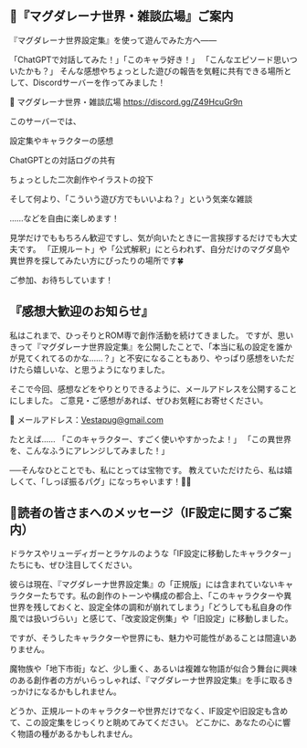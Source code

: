 ## 📨『マグダレーナ世界・雑談広場』ご案内
『マグダレーナ世界設定集』を使って遊んでみた方へ――

「ChatGPTで対話してみた！」「このキャラ好き！」
「こんなエピソード思いついたかも？」
そんな感想やちょっとした遊びの報告を気軽に共有できる場所として、Discordサーバーを作ってみました！

🌸 マグダレーナ世界・雑談広場
https://discord.gg/Z49HcuGr9n

このサーバーでは、

設定集やキャラクターの感想

ChatGPTとの対話ログの共有

ちょっとした二次創作やイラストの投下

そして何より、「こういう遊び方でもいいよね？」という気楽な雑談

……などを自由に楽しめます！

見学だけでももちろん歓迎ですし、気が向いたときに一言挨拶するだけでも大丈夫です。
「正規ルート」や「公式解釈」にとらわれず、自分だけのマグダ島や異世界を探してみたい方にぴったりの場所です🍀

ご参加、お待ちしています！

## 『感想大歓迎のお知らせ』
私はこれまで、ひっそりとROM専で創作活動を続けてきました。
ですが、思いきって『マグダレーナ世界設定集』を公開したことで、「本当に私の設定を誰かが見てくれてるのかな……？」と不安になることもあり、やっぱり感想をいただけたら嬉しいな、と思うようになりました。

そこで今回、感想などをやりとりできるように、メールアドレスを公開することにしました。
ご意見・ご感想があれば、ぜひお気軽にお寄せください。

📩 メールアドレス：Vestapug@gmail.com

たとえば……
「このキャラクター、すごく使いやすかったよ！」
「この異世界を、こんなふうにアレンジしてみました！」

──そんなひとことでも、私にとっては宝物です。
教えていただけたら、私は嬉しくて、「しっぽ振るパグ」になっちゃいます！🐶💕


## 🌟読者の皆さまへのメッセージ（IF設定に関するご案内）
ドラケスやリューディガーとラケルのような「IF設定に移動したキャラクター」たちにも、ぜひ注目してください。

彼らは現在、『マグダレーナ世界設定集』の「正規版」には含まれていないキャラクターたちです。私の創作のトーンや構成の都合上、「このキャラクターや異世界を残しておくと、設定全体の調和が崩れてしまう」「どうしても私自身の作風では扱いづらい」と感じて、「改変設定例集」や「旧設定」に移動しました。

ですが、そうしたキャラクターや世界にも、魅力や可能性があることは間違いありません。

魔物族や「地下市街」など、少し重く、あるいは複雑な物語が似合う舞台に興味のある創作者の方がいらっしゃれば、『マグダレーナ世界設定集』を手に取るきっかけになるかもしれません。

どうか、正規ルートのキャラクターや世界だけでなく、IF設定や旧設定も含めて、この設定集をじっくりと眺めてみてください。
どこかに、あなたの心に響く物語の種があるかもしれません。
